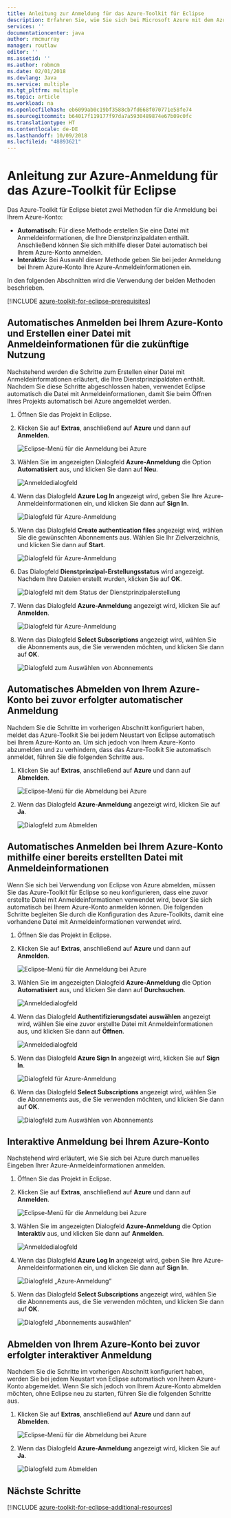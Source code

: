 ```yaml
---
title: Anleitung zur Anmeldung für das Azure-Toolkit für Eclipse
description: Erfahren Sie, wie Sie sich bei Microsoft Azure mit dem Azure-Toolkit für Eclipse anmelden.
services: ''
documentationcenter: java
author: rmcmurray
manager: routlaw
editor: ''
ms.assetid: ''
ms.author: robmcm
ms.date: 02/01/2018
ms.devlang: Java
ms.service: multiple
ms.tgt_pltfrm: multiple
ms.topic: article
ms.workload: na
ms.openlocfilehash: eb6099ab0c19bf3588cb7fd668f070771e58fe74
ms.sourcegitcommit: b64017f119177f97da7a5930489874e67b09c0fc
ms.translationtype: HT
ms.contentlocale: de-DE
ms.lasthandoff: 10/09/2018
ms.locfileid: "48893621"
---
```

# <a name="azure-sign-in-instructions-for-the-azure-toolkit-for-eclipse"></a>Anleitung zur Azure-Anmeldung für das Azure-Toolkit für Eclipse

Das Azure-Toolkit für Eclipse bietet zwei Methoden für die Anmeldung bei Ihrem Azure-Konto:

  * **Automatisch:** Für diese Methode erstellen Sie eine Datei mit Anmeldeinformationen, die Ihre Dienstprinzipaldaten enthält. Anschließend können Sie sich mithilfe dieser Datei automatisch bei Ihrem Azure-Konto anmelden.
  * **Interaktiv:** Bei Auswahl dieser Methode geben Sie bei jeder Anmeldung bei Ihrem Azure-Konto Ihre Azure-Anmeldeinformationen ein.

In den folgenden Abschnitten wird die Verwendung der beiden Methoden beschrieben.

[!INCLUDE [azure-toolkit-for-eclipse-prerequisites](../includes/azure-toolkit-for-eclipse-prerequisites.md)]

## <a name="signing-into-your-azure-account-automatically-and-creating-a-credentials-file-to-use-in-the-future"></a>Automatisches Anmelden bei Ihrem Azure-Konto und Erstellen einer Datei mit Anmeldeinformationen für die zukünftige Nutzung

Nachstehend werden die Schritte zum Erstellen einer Datei mit Anmeldeinformationen erläutert, die Ihre Dienstprinzipaldaten enthält. Nachdem Sie diese Schritte abgeschlossen haben, verwendet Eclipse automatisch die Datei mit Anmeldeinformationen, damit Sie beim Öffnen Ihres Projekts automatisch bei Azure angemeldet werden.

1. Öffnen Sie das Projekt in Eclipse.

1. Klicken Sie auf **Extras**, anschließend auf **Azure** und dann auf **Anmelden**.

   ![Eclipse-Menü für die Anmeldung bei Azure][A01]

1. Wählen Sie im angezeigten Dialogfeld **Azure-Anmeldung** die Option **Automatisiert** aus, und klicken Sie dann auf **Neu**.

   ![Anmeldedialogfeld][A02]

1. Wenn das Dialogfeld **Azure Log In** angezeigt wird, geben Sie Ihre Azure-Anmeldeinformationen ein, und klicken Sie dann auf **Sign In**.

   ![Dialogfeld für Azure-Anmeldung][A03]

1. Wenn das Dialogfeld **Create authentication files** angezeigt wird, wählen Sie die gewünschten Abonnements aus. Wählen Sie Ihr Zielverzeichnis, und klicken Sie dann auf **Start**.

   ![Dialogfeld für Azure-Anmeldung][A04]

1. Das Dialogfeld **Dienstprinzipal-Erstellungsstatus** wird angezeigt. Nachdem Ihre Dateien erstellt wurden, klicken Sie auf **OK**.

   ![Dialogfeld mit dem Status der Dienstprinzipalerstellung][A05]

1. Wenn das Dialogfeld **Azure-Anmeldung** angezeigt wird, klicken Sie auf **Anmelden**.

   ![Dialogfeld für Azure-Anmeldung][A06]

1. Wenn das Dialogfeld **Select Subscriptions** angezeigt wird, wählen Sie die Abonnements aus, die Sie verwenden möchten, und klicken Sie dann auf **OK**.

   ![Dialogfeld zum Auswählen von Abonnements][A07]

## <a name="signing-out-of-your-azure-account-when-you-signed-in-automatically"></a>Automatisches Abmelden von Ihrem Azure-Konto bei zuvor erfolgter automatischer Anmeldung

Nachdem Sie die Schritte im vorherigen Abschnitt konfiguriert haben, meldet das Azure-Toolkit Sie bei jedem Neustart von Eclipse automatisch bei Ihrem Azure-Konto an. Um sich jedoch von Ihrem Azure-Konto abzumelden und zu verhindern, dass das Azure-Toolkit Sie automatisch anmeldet, führen Sie die folgenden Schritte aus.

1. Klicken Sie auf **Extras**, anschließend auf **Azure** und dann auf **Abmelden**.

   ![Eclipse-Menü für die Abmeldung bei Azure][L01]

1. Wenn das Dialogfeld **Azure-Anmeldung** angezeigt wird, klicken Sie auf **Ja**.

   ![Dialogfeld zum Abmelden][L03]

## <a name="signing-into-your-azure-account-automatically-using-a-credentials-file-which-you-have-already-created"></a>Automatisches Anmelden bei Ihrem Azure-Konto mithilfe einer bereits erstellten Datei mit Anmeldeinformationen

Wenn Sie sich bei Verwendung von Eclipse von Azure abmelden, müssen Sie das Azure-Toolkit für Eclipse so neu konfigurieren, dass eine zuvor erstellte Datei mit Anmeldeinformationen verwendet wird, bevor Sie sich automatisch bei Ihrem Azure-Konto anmelden können. Die folgenden Schritte begleiten Sie durch die Konfiguration des Azure-Toolkits, damit eine vorhandene Datei mit Anmeldeinformationen verwendet wird.

1. Öffnen Sie das Projekt in Eclipse.

1. Klicken Sie auf **Extras**, anschließend auf **Azure** und dann auf **Anmelden**.

   ![Eclipse-Menü für die Anmeldung bei Azure][A01]

1. Wählen Sie im angezeigten Dialogfeld **Azure-Anmeldung** die Option **Automatisiert** aus, und klicken Sie dann auf **Durchsuchen**.

   ![Anmeldedialogfeld][A02]

1. Wenn das Dialogfeld **Authentifizierungsdatei auswählen** angezeigt wird, wählen Sie eine zuvor erstellte Datei mit Anmeldeinformationen aus, und klicken Sie dann auf **Öffnen**.

   ![Anmeldedialogfeld][A08]

1. Wenn das Dialogfeld **Azure Sign In** angezeigt wird, klicken Sie auf **Sign In**.

   ![Dialogfeld für Azure-Anmeldung][A06]

1. Wenn das Dialogfeld **Select Subscriptions** angezeigt wird, wählen Sie die Abonnements aus, die Sie verwenden möchten, und klicken Sie dann auf **OK**.

   ![Dialogfeld zum Auswählen von Abonnements][A07]

## <a name="signing-into-your-azure-account-interactively"></a>Interaktive Anmeldung bei Ihrem Azure-Konto

Nachstehend wird erläutert, wie Sie sich bei Azure durch manuelles Eingeben Ihrer Azure-Anmeldeinformationen anmelden.

1. Öffnen Sie das Projekt in Eclipse.

1. Klicken Sie auf **Extras**, anschließend auf **Azure** und dann auf **Anmelden**.

   ![Eclipse-Menü für die Anmeldung bei Azure][I01]

1. Wählen Sie im angezeigten Dialogfeld **Azure-Anmeldung** die Option **Interaktiv** aus, und klicken Sie dann auf **Anmelden**.

   ![Anmeldedialogfeld][I02]

1. Wenn das Dialogfeld **Azure Log In** angezeigt wird, geben Sie Ihre Azure-Anmeldeinformationen ein, und klicken Sie dann auf **Sign In**.

   ![Dialogfeld „Azure-Anmeldung“][I03]

1. Wenn das Dialogfeld **Select Subscriptions** angezeigt wird, wählen Sie die Abonnements aus, die Sie verwenden möchten, und klicken Sie dann auf **OK**.

   ![Dialogfeld „Abonnements auswählen“][I04]

## <a name="signing-out-of-your-azure-account-when-you-signed-in-interactively"></a>Abmelden von Ihrem Azure-Konto bei zuvor erfolgter interaktiver Anmeldung

Nachdem Sie die Schritte im vorherigen Abschnitt konfiguriert haben, werden Sie bei jedem Neustart von Eclipse automatisch von Ihrem Azure-Konto abgemeldet. Wenn Sie sich jedoch von Ihrem Azure-Konto abmelden möchten, ohne Eclipse neu zu starten, führen Sie die folgenden Schritte aus.

1. Klicken Sie auf **Extras**, anschließend auf **Azure** und dann auf **Abmelden**.

   ![Eclipse-Menü für die Abmeldung bei Azure][L01]

1. Wenn das Dialogfeld **Azure-Anmeldung** angezeigt wird, klicken Sie auf **Ja**.

   ![Dialogfeld zum Abmelden][L02]

## <a name="next-steps"></a>Nächste Schritte

[!INCLUDE [azure-toolkit-for-eclipse-additional-resources](../includes/azure-toolkit-for-eclipse-additional-resources.md)]

<!-- URL List -->


<!-- IMG List -->

[I01]: media/azure-toolkit-for-eclipse-sign-in-instructions/I01.png
[I02]: media/azure-toolkit-for-eclipse-sign-in-instructions/I02.png
[I03]: media/azure-toolkit-for-eclipse-sign-in-instructions/I03.png
[I04]: media/azure-toolkit-for-eclipse-sign-in-instructions/I04.png

[A01]: media/azure-toolkit-for-eclipse-sign-in-instructions/A01.png
[A02]: media/azure-toolkit-for-eclipse-sign-in-instructions/A02.png
[A03]: media/azure-toolkit-for-eclipse-sign-in-instructions/A03.png
[A04]: media/azure-toolkit-for-eclipse-sign-in-instructions/A04.png
[A05]: media/azure-toolkit-for-eclipse-sign-in-instructions/A05.png
[A06]: media/azure-toolkit-for-eclipse-sign-in-instructions/A06.png
[A07]: media/azure-toolkit-for-eclipse-sign-in-instructions/A07.png
[A08]: media/azure-toolkit-for-eclipse-sign-in-instructions/A08.png

[L01]: media/azure-toolkit-for-eclipse-sign-in-instructions/L01.png
[L02]: media/azure-toolkit-for-eclipse-sign-in-instructions/L02.png
[L03]: media/azure-toolkit-for-eclipse-sign-in-instructions/L03.png
